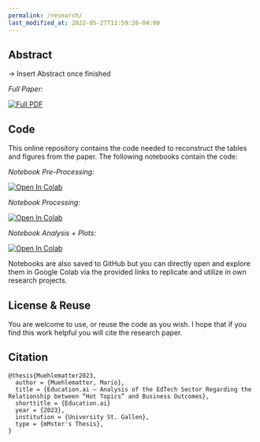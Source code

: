 ```yaml
---
permalink: /research/
last_modified_at: 2022-05-27T11:59:26-04:00
---
```


## Abstract 
-> Insert Abstract once finished

*Full Paper:*

[![Full PDF](https://img.shields.io/badge/.pdf-Download%20Full%20PDF-red)](https://)
## Code
This online repository contains the code needed to reconstruct the tables and figures from the paper. The following notebooks contain the code: 

*Notebook Pre-Processing:* 

[![Open In Colab](https://colab.research.google.com/assets/colab-badge.svg)](https://colab.research.google.com/drive/1x_qNrzQ7k5WRbN4WY8rlBUv9lKb18pKw?usp=sharing)

*Notebook Processing:* 

[![Open In Colab](https://colab.research.google.com/assets/colab-badge.svg)](https://colab.research.google.com/drive/1tQ-BEf_F8UYM09fmmrj-mlkrCvQRXrYr?usp=sharing)

*Notebook Analysis + Plots:* 

[![Open In Colab](https://colab.research.google.com/assets/colab-badge.svg)](https://colab.research.google.com/drive/1HecFqHDNrYQGSjJsEGwmfH1iG1UbyZxJ?usp=sharing)

Notebooks are also saved to GitHub but you can directly open and explore them in Google Colab via the provided links to replicate and utilize in own research projects. 


## License & Reuse 
You are welcome to use, or reuse the code as you wish. I hope that if you find this work helpful you will cite the research paper. 
 

## Citation 


```
@thesis{Muehlematter2023,
  author = {Muehlematter, Mario},
  title = {Education.ai – Analysis of the EdTech Sector Regarding the Relationship between “Hot Topics” and Business Outcomes},
  shorttitle = {Education.ai}
  year = {2023},
  institution = {University St. Gallen},
  type = {mMster's Thesis},
}
```
